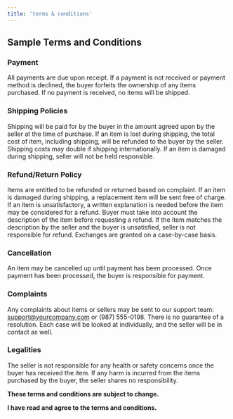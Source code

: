 ```yaml
---
title: 'terms & conditions'
---
```


## Sample Terms and Conditions

### Payment

All payments are due upon receipt. If a payment is not received or payment method is declined, the buyer forfeits the ownership of any items purchased. If no payment is received, no items will be shipped.

### Shipping Policies

Shipping will be paid for by the buyer in the amount agreed upon by the seller at the time of purchase. If an item is lost during shipping, the total cost of item, including shipping, will be refunded to the buyer by the seller. Shipping costs may double if shipping internationally. If an item is damaged during shipping, seller will not be held responsible.

### Refund/Return Policy

Items are entitled to be refunded or returned based on complaint. If an item is damaged during shipping, a replacement item will be sent free of charge. If an item is unsatisfactory, a written explanation is needed before the item may be considered for a refund. Buyer must take into account the description of the item before requesting a refund. If the item matches the description by the seller and the buyer is unsatisfied, seller is not responsible for refund. Exchanges are granted on a case-by-case basis.

### Cancellation

An item may be cancelled up until payment has been processed. Once payment has been processed, the buyer is responsible for payment.

### Complaints

Any complaints about items or sellers may be sent to our support team: support@yourcompany.com or (987) 555-0198. There is no guarantee of a resolution. Each case will be looked at individually, and the seller will be in contact as well.

### Legalities

The seller is not responsible for any health or safety concerns once the buyer has received the item. If any harm is incurred from the items purchased by the buyer, the seller shares no responsibility.

**These terms and conditions are subject to change.**

**I have read and agree to the terms and conditions.**